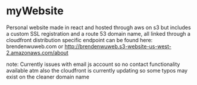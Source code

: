 # myWebsite

Personal website made in react and hosted through aws on s3 but includes a custom SSL registration and a route 53 domain name, all linked through a cloudfront distribution specific endpoint can be found here: brendenwuweb.com
or http://brendenwuweb.s3-website-us-west-2.amazonaws.com/about


note: Currently issues with email js account so no contact functionality available atm also the cloudfront is currently updating so some typos may exist on the cleaner domain name
